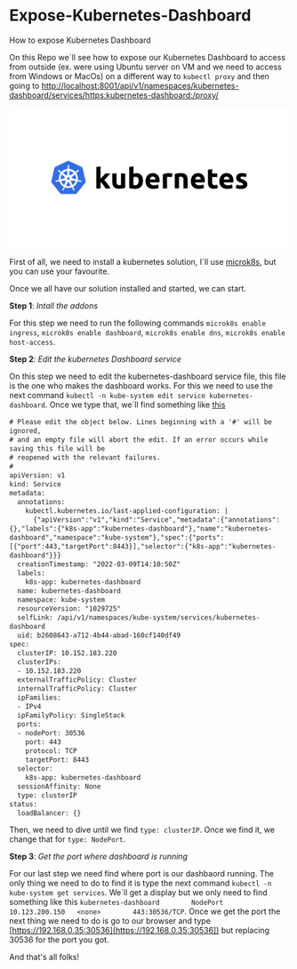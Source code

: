 # Expose-Kubernetes-Dashboard
How to expose Kubernetes Dashboard

On this Repo we´ll see how to expose our Kubernetes Dashboard to access from outside (ex. were using Ubuntu server on VM and we need to access from Windows or MacOs) on a different way to `kubectl proxy` and then going to [http://localhost:8001/api/v1/namespaces/kubernetes-dashboard/services/https:kubernetes-dashboard:/proxy/](http://localhost:8001/api/v1/namespaces/kubernetes-dashboard/services/https:kubernetes-dashboard:/proxy/)

![alt text](https://github.com/DockerSailor/Expose-Kubernetes-Dashboard/blob/main/kube.png?raw=true)

First of all, we need to install a kubernetes solution, I´ll use [microk8s](https://ubuntu.com/tutorials/install-a-local-kubernetes-with-microk8s#3-enable-addons), but you can use your favourite. 

Once we all have our solution installed and started, we can start.

**Step 1**: *Intall the addons*

For this step we need to run the following commands `microk8s enable ingress`, `microk8s enable dashboard`, `microk8s enable dns`, `microk8s enable host-access`.

**Step 2**: *Edit the kubernetes Dashboard service*

On this step we need to edit the kubernetes-dashboard service file, this file is the one who makes the dashboard works.
For this we need to use the next command `kubectl -n kube-system edit service kubernetes-dashboard`. Once we type that, we´ll find something like [this](https://github.com/DockerSailor/Expose-Kubernetes-Dashboard/blob/main/kubernetes-dashboard-service)

```
# Please edit the object below. Lines beginning with a '#' will be ignored,
# and an empty file will abort the edit. If an error occurs while saving this file will be
# reopened with the relevant failures.
#
apiVersion: v1
kind: Service
metadata:
  annotations:
    kubectl.kubernetes.io/last-applied-configuration: |
      {"apiVersion":"v1","kind":"Service","metadata":{"annotations":{},"labels":{"k8s-app":"kubernetes-dashboard"},"name":"kubernetes-dashboard","namespace":"kube-system"},"spec":{"ports":[{"port":443,"targetPort":8443}],"selector":{"k8s-app":"kubernetes-dashboard"}}}
  creationTimestamp: "2022-03-09T14:10:50Z"
  labels:
    k8s-app: kubernetes-dashboard
  name: kubernetes-dashboard
  namespace: kube-system
  resourceVersion: "1029725"
  selfLink: /api/v1/namespaces/kube-system/services/kubernetes-dashboard
  uid: b2608643-a712-4b44-abad-160cf140df49
spec:
  clusterIP: 10.152.183.220
  clusterIPs:
  - 10.152.183.220
  externalTrafficPolicy: Cluster
  internalTrafficPolicy: Cluster
  ipFamilies:
  - IPv4
  ipFamilyPolicy: SingleStack
  ports:
  - nodePort: 30536
    port: 443
    protocol: TCP
    targetPort: 8443
  selector:
    k8s-app: kubernetes-dashboard
  sessionAffinity: None
  type: clusterIP                  
status:
  loadBalancer: {}
```

Then, we need to dive until we find `type: clusterIP`. Once we find it, we change that for `type: NodePort`.

**Step 3**: *Get the port where dashboard is running*

For our last step we need find where port is our dashbaord running. The only thing we need to do to find it is type the next command `kubectl -n kube-system get services`. We´ll get a display but we only need to find something like this `kubernetes-dashboard        NodePort    10.123.200.150   <none>        443:30536/TCP`. 
  Once we get the port the next thing we need to do is go to our browser and type  [https://192.168.0.35:30536](https://192.168.0.35:30536]) but replacing 30536 for the port you got.
  
And that's all folks!
